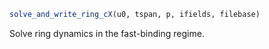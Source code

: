 ```julia
solve_and_write_ring_cX(u0, tspan, p, ifields, filebase)

```

Solve ring dynamics in the fast-binding regime.
